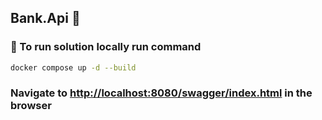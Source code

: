 ﻿## Bank.Api 🏦

### 🚀 To run solution locally run command

```bash
docker compose up -d --build

```

### Navigate to [http://localhost:8080/swagger/index.html]() in the browser


